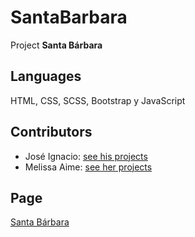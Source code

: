 # SantaBarbara
Project **Santa Bárbara**

## Languages
HTML, CSS, SCSS, Bootstrap y JavaScript

## Contributors
* José Ignacio: [see his projects](https://github.com/Ignacio-JL)
* Melissa Aime: [see her projects](https://github.com/MelissaAime)

## Page
[Santa Bárbara](https://santabarbarabikini.netlify.app/)
